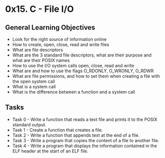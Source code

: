 # 0x15. C - File I/O

## General Learning Objectives
* Look for the right source of information online
* How to create, open, close, read and write files
* What are file descriptors
* What are the 3 standard file descriptors, what are their purpose and what are their POSIX names
* How to use the I/O system calls open, close, read and write
* What are and how to use the flags O_RDONLY, O_WRONLY, O_RDWR
* What are file permissions, and how to set them when creating a file with the open system call
* What is a system call
* What is the difference between a function and a system call

## Tasks
* Task 0 - Write a function that reads a text file and prints it to the POSIX standard output.
* Task 1 - Create a function that creates a file.
* Task 2 - Write a function that appends text at the end of a file.
* Task 3 - Write a program that copies the content of a file to another file.
* Task 4 - Write a program that displays the information contained in the ELF header at the start of an ELF file.
